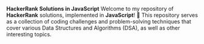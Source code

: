 **HackerRank Solutions in JavaScript**
Welcome to my repository of **HackerRank** solutions, implemented in **JavaScript**! 
🎉 This repository serves as a collection of coding challenges and problem-solving techniques that cover various Data Structures and Algorithms (DSA), as well as other interesting topics.
